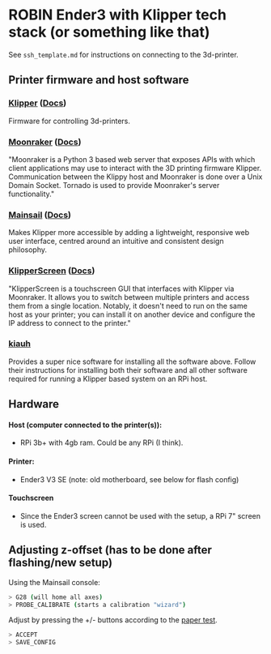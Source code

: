 # ROBIN Ender3 with Klipper tech stack (or something like that)
See `ssh_template.md` for instructions on connecting to the 3d-printer.

## Printer firmware and host software

### [Klipper](https://github.com/Klipper3d/klipper) ([Docs](https://www.klipper3d.org))
Firmware for controlling 3d-printers.

### [Moonraker](https://github.com/Arksine/moonraker) ([Docs](https://moonraker.readthedocs.io/en/latest/))
"Moonraker is a Python 3 based web server that exposes APIs with which client
applications may use to interact with the 3D printing firmware Klipper.
Communication between the Klippy host and Moonraker is done over a Unix Domain
Socket. Tornado is used to provide Moonraker's server functionality."

### [Mainsail](https://github.com/mainsail-crew/mainsail) ([Docs](https://docs.mainsail.xyz/setup/getting-started))
Makes Klipper more accessible by adding a lightweight, responsive web user
interface, centred around an intuitive and consistent design philosophy.

### [KlipperScreen](https://github.com/KlipperScreen/KlipperScreen) ([Docs](https://klipperscreen.github.io/KlipperScreen/))
"KlipperScreen is a touchscreen GUI that interfaces with Klipper via Moonraker.
It allows you to switch between multiple printers and access them from a
single location. Notably, it doesn't need to run on the same host as your
printer; you can install it on another device and configure the IP address to
connect to the printer."

### [kiauh](https://github.com/dw-0/kiauh?tab=readme-ov-file)
Provides a super nice software for installing all the software above. Follow
their instructions for installing both their software and all other software
required for running a Klipper based system on an RPi host.

## Hardware

#### Host (computer connected to the printer(s)):
- RPi 3b+ with 4gb ram. Could be any RPi (I think).

#### Printer:
- Ender3 V3 SE (note: old motherboard, see below for flash config)

#### Touchscreen
- Since the Ender3 screen cannot be used with the setup, a RPi 7" screen is used.

## Adjusting z-offset (has to be done after flashing/new setup)

Using the Mainsail console:
```bash
> G28 (will home all axes)
> PROBE_CALIBRATE (starts a calibration "wizard")
```
Adjust by pressing the +/- buttons according to the [paper test](https://www.klipper3d.org/Bed_Level.html#the-paper-test).
```bash
> ACCEPT
> SAVE_CONFIG
```
